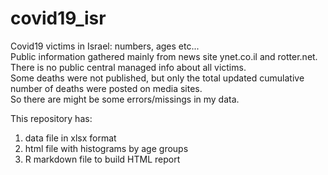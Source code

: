 # covid19_isr
Covid19 victims in Israel: numbers, ages etc...  
Public information gathered mainly from news site ynet.co.il and rotter.net.  
There is no public central managed info about all victims.  
Some deaths were not published, but only the total updated cumulative number of deaths were posted on media sites.  
So there are might be some errors/missings in my data.  
  
This repository has:  
1) data file in xlsx format  
2) html file with histograms by age groups  
3) R markdown file to build HTML report  
